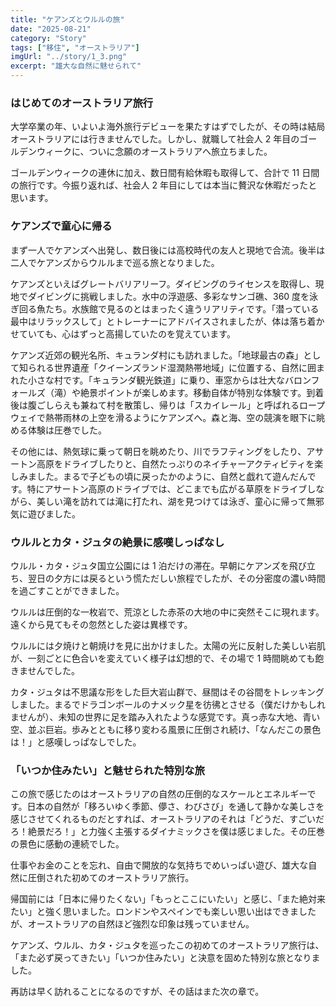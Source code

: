 ```yaml
---
title: "ケアンズとウルルの旅"
date: "2025-08-21"
category: "Story"
tags: ["移住", "オーストラリア"]
imgUrl: "../story/1_3.png"
excerpt: "雄大な自然に魅せられて"
---
```


### はじめてのオーストラリア旅行

大学卒業の年、いよいよ海外旅行デビューを果たすはずでしたが、その時は結局オーストラリアには行きませんでした。しかし、就職して社会人 2 年目のゴールデンウィークに、ついに念願のオーストラリアへ旅立ちました。

ゴールデンウィークの連休に加え、数日間有給休暇も取得して、合計で 11 日間の旅行です。今振り返れば、社会人 2 年目にしては本当に贅沢な休暇だったと思います。

### ケアンズで童心に帰る

まず一人でケアンズへ出発し、数日後には高校時代の友人と現地で合流。後半は二人でケアンズからウルルまで巡る旅となりました。

ケアンズといえばグレートバリアリーフ。ダイビングのライセンスを取得し、現地でダイビングに挑戦しました。水中の浮遊感、多彩なサンゴ礁、360 度を泳ぎ回る魚たち。水族館で見るのとはまったく違うリアリティです。「潜っている最中はリラックスして」とトレーナーにアドバイスされましたが、体は落ち着かせていても、心はずっと高揚していたのを覚えています。

ケアンズ近郊の観光名所、キュランダ村にも訪れました。「地球最古の森」として知られる世界遺産「クイーンズランド湿潤熱帯地域」に位置する、自然に囲まれた小さな村です。「キュランダ観光鉄道」に乗り、車窓からは壮大なバロンフォールズ（滝）や絶景ポイントが楽しめます。移動自体が特別な体験です。到着後は腹ごしらえも兼ねて村を散策し、帰りは「スカイレール」と呼ばれるロープウェイで熱帯雨林の上空を滑るようにケアンズへ。森と海、空の競演を眼下に眺める体験は圧巻でした。

その他には、熱気球に乗って朝日を眺めたり、川でラフティングをしたり、アサートン高原をドライブしたりと、自然たっぷりのネイチャーアクティビティを楽しみました。まるで子どもの頃に戻ったかのように、自然と戯れて遊んだんです。特にアサートン高原のドライブでは、どこまでも広がる草原をドライブしながら、美しい滝を訪れては滝に打たれ、湖を見つけては泳ぎ、童心に帰って無邪気に遊びました。

### ウルルとカタ・ジュタの絶景に感嘆しっぱなし

ウルル・カタ・ジュタ国立公園には 1 泊だけの滞在。早朝にケアンズを飛び立ち、翌日の夕方には戻るという慌ただしい旅程でしたが、その分密度の濃い時間を過ごすことができました。

ウルルは圧倒的な一枚岩で、荒涼とした赤茶の大地の中に突然そこに現れます。遠くから見てもその忽然とした姿は異様です。

ウルルには夕焼けと朝焼けを見に出かけました。太陽の光に反射した美しい岩肌が、一刻ごとに色合いを変えていく様子は幻想的で、その場で 1 時間眺めても飽きませんでした。

カタ・ジュタは不思議な形をした巨大岩山群で、昼間はその谷間をトレッキングしました。まるでドラゴンボールのナメック星を彷彿とさせる（僕だけかもしれませんが）、未知の世界に足を踏み入れたような感覚です。真っ赤な大地、青い空、並ぶ巨岩。歩みとともに移り変わる風景に圧倒され続け、「なんだこの景色は！」と感嘆しっぱなしでした。

### 「いつか住みたい」と魅せられた特別な旅

この旅で感じたのはオーストラリアの自然の圧倒的なスケールとエネルギーです。日本の自然が「移ろいゆく季節、儚さ、わびさび」を通して静かな美しさを感じさせてくれるものだとすれば、オーストラリアのそれは「どうだ、すごいだろ！絶景だろ！」と力強く主張するダイナミックさを僕は感じました。その圧巻の景色に感動の連続でした。

仕事やお金のことを忘れ、自由で開放的な気持ちでめいっぱい遊び、雄大な自然に圧倒された初めてのオーストラリア旅行。

帰国前には「日本に帰りたくない」「もっとここにいたい」と感じ、「また絶対来たい」と強く思いました。ロンドンやスペインでも楽しい思い出はできましたが、オーストラリアの自然ほど強烈な印象は残っていません。

ケアンズ、ウルル、カタ・ジュタを巡ったこの初めてのオーストラリア旅行は、「また必ず戻ってきたい」「いつか住みたい」と決意を固めた特別な旅となりました。

再訪は早く訪れることになるのですが、その話はまた次の章で。
